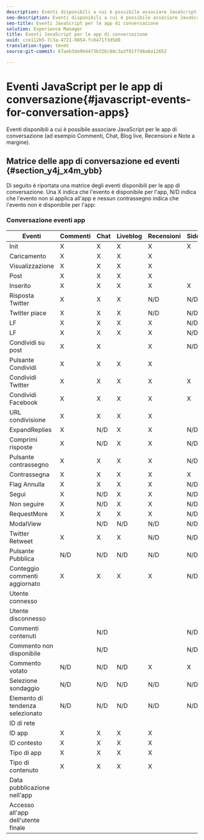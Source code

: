 ```yaml
---
description: Eventi disponibili a cui è possibile associare JavaScript per le app di conversazione (ad esempio Commenti, Chat, Blog live, Recensioni e Note a margine).
seo-description: Eventi disponibili a cui è possibile associare JavaScript per le app di conversazione (ad esempio Commenti, Chat, Blog live, Recensioni e Note a margine).
seo-title: Eventi JavaScript per le app di conversazione
solution: Experience Manager
title: Eventi JavaScript per le app di conversazione
uuid: cce112b5-7c3a-4721-9854-fc8471f3d5d0
translation-type: tm+mt
source-git-commit: 67aeb3de964473b326c88c3a3f81ff48a6a12652

---
```



# Eventi JavaScript per le app di conversazione{#javascript-events-for-conversation-apps}

Eventi disponibili a cui è possibile associare JavaScript per le app di conversazione (ad esempio Commenti, Chat, Blog live, Recensioni e Note a margine).

## Matrice delle app di conversazione ed eventi {#section_y4j_x4m_ybb}

Di seguito è riportata una matrice degli eventi disponibili per le app di conversazione. Una X indica che l'evento è disponibile per l'app, N/D indica che l'evento non si applica all'app e nessun contrassegno indica che l'evento non è disponibile per l'app:

### Conversazione eventi app

| Eventi | Commenti | Chat | Liveblog | Recensioni | Sidenotes | Sondaggi | Tendenza |
|---|---|---|---|---|---|---|---|
| Init | X | X | X | X | X |  |  |
| Caricamento | X | X | X | X |  |  |  |
| Visualizzazione | X | X | X | X |  |  |  |
| Post | X | X | X | X |  | N/D | N/D |
| Inserito | X | X | X | X | X | N/D | N/D |
| Risposta Twitter | X | X | X | N/D | N/D | N/D | N/D |
| Twitter piace | X | X | X | N/D | N/D | N/D | N/D |
| LF | X | X | X | X | N/D | N/D | N/D |
| LF | X | X | X | X | N/D | N/D | N/D |
| Condividi su post | X | X |  | X | N/D | N/D | N/D |
| Pulsante Condividi | X | X | X | X |  | N/D | N/D |
| Condividi Twitter | X | X | X | X | X | N/D | N/D |
| Condividi Facebook | X | X | X | X | X | N/D | N/D |
| URL condivisione | X | X | X | X |  | N/D | N/D |
| ExpandReplies | X | N/D | X | X | N/D | N/D | N/D |
| Comprimi risposte | X | N/D | X | X | N/D | N/D | N/D |
| Pulsante contrassegno | X | X | X | X | N/D | N/D | N/D |
| Contrassegna | X | X | X | X | X | N/D | N/D |
| Flag Annulla | X | X | X | X | N/D | N/D | N/D |
| Segui | X | N/D | X | X | N/D | N/D | N/D |
| Non seguire | X | N/D | X | X | N/D | N/D | N/D |
| RequestMore | X | X | X | X | N/D | N/D | N/D |
| ModalView |  | N/D | N/D | N/D | N/D | N/D | N/D |
| Twitter Retweet | X | X | X | N/D | N/D | N/D | N/D |
| Pulsante Pubblica | N/D | N/D | N/D | N/D | N/D | N/D | N/D |
| Conteggio commenti aggiornato | X | X | X | X | N/D | N/D | N/D |
| Utente connesso |  |  |  |  |  | N/D | N/D |
| Utente disconnesso |  |  |  |  |  | N/D | N/D |
| Commenti contenuti |  | N/D |  |  | N/D | N/D | N/D |
| Commento non disponibile |  | N/D |  |  | N/D | N/D | N/D |
| Commento votato | N/D | N/D | N/D | X | X | N/D | N/D |
| Selezione sondaggio | N/D | N/D | N/D | N/D | N/D |  | N/D |
| Elemento di tendenza selezionato | N/D | N/D | N/D | N/D | N/D | N/D |  |
| ID di rete |  |  |  |  |  |  |  |
| ID app | X | X | X | X |  |  |  |
| ID contesto | X | X | X | X |  |  |  |
| Tipo di app | X | X | X | X |  |  |  |
| Tipo di contenuto | X | X | X | X |  |  |  |
| Data pubblicazione nell'app |  |  |  |  |  |  |  |
| Accesso all'app dell'utente finale |  |  |  |  |  |  |  |

